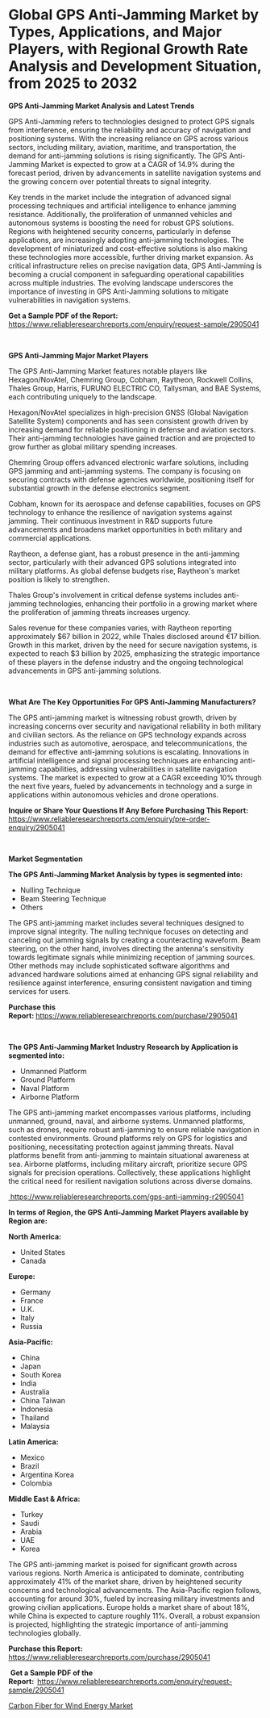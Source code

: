 <p><h1>Global GPS Anti-Jamming Market by Types, Applications, and Major Players, with Regional Growth Rate Analysis and Development Situation, from 2025 to 2032</h1></p><p><strong>GPS Anti-Jamming Market Analysis and Latest Trends</strong></p>
<p><p>GPS Anti-Jamming refers to technologies designed to protect GPS signals from interference, ensuring the reliability and accuracy of navigation and positioning systems. With the increasing reliance on GPS across various sectors, including military, aviation, maritime, and transportation, the demand for anti-jamming solutions is rising significantly. The GPS Anti-Jamming Market is expected to grow at a CAGR of 14.9% during the forecast period, driven by advancements in satellite navigation systems and the growing concern over potential threats to signal integrity.</p><p>Key trends in the market include the integration of advanced signal processing techniques and artificial intelligence to enhance jamming resistance. Additionally, the proliferation of unmanned vehicles and autonomous systems is boosting the need for robust GPS solutions. Regions with heightened security concerns, particularly in defense applications, are increasingly adopting anti-jamming technologies. The development of miniaturized and cost-effective solutions is also making these technologies more accessible, further driving market expansion. As critical infrastructure relies on precise navigation data, GPS Anti-Jamming is becoming a crucial component in safeguarding operational capabilities across multiple industries. The evolving landscape underscores the importance of investing in GPS Anti-Jamming solutions to mitigate vulnerabilities in navigation systems.</p></p>
<p><strong>Get a Sample PDF of the Report:&nbsp;</strong> <a href="https://www.reliableresearchreports.com/enquiry/request-sample/2905041?utm_campaign=2253&utm_medium=2&utm_source=Github&utm_content=ia&utm_term=12032025&utm_id=gps-anti-jamming">https://www.reliableresearchreports.com/enquiry/request-sample/2905041</a></p>
<p>&nbsp;</p>
<p><strong>GPS Anti-Jamming Major Market Players</strong></p>
<p><p>The GPS Anti-Jamming Market features notable players like Hexagon/NovAtel, Chemring Group, Cobham, Raytheon, Rockwell Collins, Thales Group, Harris, FURUNO ELECTRIC CO, Tallysman, and BAE Systems, each contributing uniquely to the landscape.</p><p>Hexagon/NovAtel specializes in high-precision GNSS (Global Navigation Satellite System) components and has seen consistent growth driven by increasing demand for reliable positioning in defense and aviation sectors. Their anti-jamming technologies have gained traction and are projected to grow further as global military spending increases.</p><p>Chemring Group offers advanced electronic warfare solutions, including GPS jamming and anti-jamming systems. The company is focusing on securing contracts with defense agencies worldwide, positioning itself for substantial growth in the defense electronics segment.</p><p>Cobham, known for its aerospace and defense capabilities, focuses on GPS technology to enhance the resilience of navigation systems against jamming. Their continuous investment in R&D supports future advancements and broadens market opportunities in both military and commercial applications.</p><p>Raytheon, a defense giant, has a robust presence in the anti-jamming sector, particularly with their advanced GPS solutions integrated into military platforms. As global defense budgets rise, Raytheon's market position is likely to strengthen.</p><p>Thales Group's involvement in critical defense systems includes anti-jamming technologies, enhancing their portfolio in a growing market where the proliferation of jamming threats increases urgency.</p><p>Sales revenue for these companies varies, with Raytheon reporting approximately $67 billion in 2022, while Thales disclosed around €17 billion. Growth in this market, driven by the need for secure navigation systems, is expected to reach $3 billion by 2025, emphasizing the strategic importance of these players in the defense industry and the ongoing technological advancements in GPS anti-jamming solutions.</p></p>
<p>&nbsp;</p>
<p><strong>What Are The Key Opportunities For GPS Anti-Jamming Manufacturers?</strong></p>
<p><p>The GPS anti-jamming market is witnessing robust growth, driven by increasing concerns over security and navigational reliability in both military and civilian sectors. As the reliance on GPS technology expands across industries such as automotive, aerospace, and telecommunications, the demand for effective anti-jamming solutions is escalating. Innovations in artificial intelligence and signal processing techniques are enhancing anti-jamming capabilities, addressing vulnerabilities in satellite navigation systems. The market is expected to grow at a CAGR exceeding 10% through the next five years, fueled by advancements in technology and a surge in applications within autonomous vehicles and drone operations.</p></p>
<p><strong>Inquire or Share Your Questions If Any Before Purchasing This Report:</strong> <a href="https://www.reliableresearchreports.com/enquiry/pre-order-enquiry/2905041?utm_campaign=2253&utm_medium=2&utm_source=Github&utm_content=ia&utm_term=12032025&utm_id=gps-anti-jamming">https://www.reliableresearchreports.com/enquiry/pre-order-enquiry/2905041</a></p>
<p>&nbsp;</p>
<p><strong>Market Segmentation</strong></p>
<p><strong>The GPS Anti-Jamming Market Analysis by types is segmented into:</strong></p>
<p><ul><li>Nulling Technique</li><li>Beam Steering Technique</li><li>Others</li></ul></p>
<p><p>The GPS anti-jamming market includes several techniques designed to improve signal integrity. The nulling technique focuses on detecting and canceling out jamming signals by creating a counteracting waveform. Beam steering, on the other hand, involves directing the antenna's sensitivity towards legitimate signals while minimizing reception of jamming sources. Other methods may include sophisticated software algorithms and advanced hardware solutions aimed at enhancing GPS signal reliability and resilience against interference, ensuring consistent navigation and timing services for users.</p></p>
<p><strong>Purchase this Report:&nbsp;</strong><a href="https://www.reliableresearchreports.com/purchase/2905041?utm_campaign=2253&utm_medium=2&utm_source=Github&utm_content=ia&utm_term=12032025&utm_id=gps-anti-jamming">https://www.reliableresearchreports.com/purchase/2905041</a></p>
<p>&nbsp;</p>
<p><strong>The GPS Anti-Jamming Market Industry Research by Application is segmented into:</strong></p>
<p><ul><li>Unmanned Platform</li><li>Ground Platform</li><li>Naval Platform</li><li>Airborne Platform</li></ul></p>
<p><p>The GPS anti-jamming market encompasses various platforms, including unmanned, ground, naval, and airborne systems. Unmanned platforms, such as drones, require robust anti-jamming to ensure reliable navigation in contested environments. Ground platforms rely on GPS for logistics and positioning, necessitating protection against jamming threats. Naval platforms benefit from anti-jamming to maintain situational awareness at sea. Airborne platforms, including military aircraft, prioritize secure GPS signals for precision operations. Collectively, these applications highlight the critical need for resilient navigation solutions across diverse domains.</p></p>
<p><a href="https://www.reliableresearchreports.com/gps-anti-jamming-r2905041?utm_campaign=2253&utm_medium=2&utm_source=Github&utm_content=ia&utm_term=12032025&utm_id=gps-anti-jamming">&nbsp;https://www.reliableresearchreports.com/gps-anti-jamming-r2905041</a></p>
<p><strong>In terms of Region, the GPS Anti-Jamming Market Players available by Region are:</strong></p>
<p>
    <p> <strong> North America: </strong>
        <ul>
            <li>United States</li>
            <li>Canada</li>
        </ul>
        </p> 
    <p> <strong> Europe: </strong>
        <ul>
            <li>Germany</li>
            <li>France</li>
            <li>U.K.</li>
            <li>Italy</li>
            <li>Russia</li>
        </ul>
        </p> 
    <p> <strong> Asia-Pacific: </strong>
        <ul>
            <li>China</li>
            <li>Japan</li>
            <li>South Korea</li>
            <li>India</li>
            <li>Australia</li>
            <li>China Taiwan</li>
            <li>Indonesia</li>
            <li>Thailand</li>
            <li>Malaysia</li>
        </ul>
        </p> 
    <p> <strong> Latin America: </strong>
        <ul>
            <li>Mexico</li>
            <li>Brazil</li>
            <li>Argentina Korea</li>
            <li>Colombia</li>
        </ul>
        </p> 
    <p> <strong> Middle East & Africa: </strong>
        <ul>
            <li>Turkey</li>
            <li>Saudi</li>
            <li>Arabia</li>
            <li>UAE</li>
            <li>Korea</li>
        </ul>
    </p>
    </p>
<p><p>The GPS anti-jamming market is poised for significant growth across various regions. North America is anticipated to dominate, contributing approximately 41% of the market share, driven by heightened security concerns and technological advancements. The Asia-Pacific region follows, accounting for around 30%, fueled by increasing military investments and growing civilian applications. Europe holds a market share of about 18%, while China is expected to capture roughly 11%. Overall, a robust expansion is projected, highlighting the strategic importance of anti-jamming technologies globally.</p></p>
<p><strong>Purchase this Report: </strong><a href="https://www.reliableresearchreports.com/purchase/2905041?utm_campaign=2253&utm_medium=2&utm_source=Github&utm_content=ia&utm_term=12032025&utm_id=gps-anti-jamming">https://www.reliableresearchreports.com/purchase/2905041</a></p>
<p>&nbsp;<strong>Get a Sample PDF of the Report:&nbsp;&nbsp;</strong><a href="https://www.reliableresearchreports.com/enquiry/request-sample/2905041?utm_campaign=2253&utm_medium=2&utm_source=Github&utm_content=ia&utm_term=12032025&utm_id=gps-anti-jamming">https://www.reliableresearchreports.com/enquiry/request-sample/2905041</a></p>
<p><strong></strong></p>
<p><p><a href="https://github.com/foddekampo/Market-Research-Report-List-1/blob/main/carbon-fiber-for-wind-energy-market.md?utm_campaign=2253&utm_medium=2&utm_source=Github&utm_content=ia&utm_term=12032025&utm_id=gps-anti-jamming">Carbon Fiber for Wind Energy Market</a></p></p>